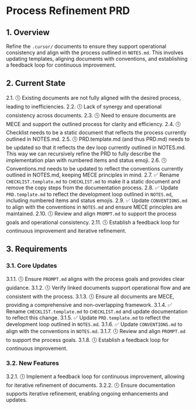 # Process Refinement PRD

## 1. Overview
Refine the `.cursor/` documents to ensure they support operational consistency and align with the process outlined in `NOTES.md`. This involves updating templates, aligning documents with conventions, and establishing a feedback loop for continuous improvement.

## 2. Current State
2.1. 🕔 Existing documents are not fully aligned with the desired process, leading to inefficiencies.
2.2. 🕔 Lack of synergy and operational consistency across documents.
2.3. 🕔 Need to ensure documents are MECE and support the outlined process for clarity and efficiency.
2.4. 🕔 Checklist needs to be a static document that reflects the process currently outlined in NOTES.md.
2.5. 🕔 PRD.template.md (and thus PRD.md) needs to be updated so that it reflects the dev loop currently outlined in NOTES.md. This way we can recursively refine the PRD to fully describe the implementation plan with numbered items and status emoji.
2.6. 🕔 Conventions.md needs to be updated to reflect the conventions currently outlined in NOTES.md, keeping MECE principles in mind.
2.7. ✅ Rename `CHECKLIST.template.md` to `CHECKLIST.md` to make it a static document and remove the copy steps from the documentation process.
2.8. ✅ Update `PRD.template.md` to reflect the development loop outlined in `NOTES.md`, including numbered items and status emojis.
2.9. ✅ Update `CONVENTIONS.md` to align with the conventions in `NOTES.md` and ensure MECE principles are maintained.
2.10. 🕔 Review and align `PROMPT.md` to support the process goals and operational consistency.
2.11. 🕔 Establish a feedback loop for continuous improvement and iterative refinement.

## 3. Requirements

### 3.1. Core Updates
3.1.1. 🕔 Ensure `PROMPT.md` aligns with the process goals and provides clear guidance.
3.1.2. 🕔 Verify linked documents support operational flow and are consistent with the process.
3.1.3. 🕔 Ensure all documents are MECE, providing a comprehensive and non-overlapping framework.
3.1.4. ✅ Rename `CHECKLIST.template.md` to `CHECKLIST.md` and update documentation to reflect this change.
3.1.5. ✅ Update `PRD.template.md` to reflect the development loop outlined in `NOTES.md`.
3.1.6. ✅ Update `CONVENTIONS.md` to align with the conventions in `NOTES.md`.
3.1.7. 🕔 Review and align `PROMPT.md` to support the process goals.
3.1.8. 🕔 Establish a feedback loop for continuous improvement.

### 3.2. New Features
3.2.1. 🕔 Implement a feedback loop for continuous improvement, allowing for iterative refinement of documents.
3.2.2. 🕔 Ensure documentation supports iterative refinement, enabling ongoing enhancements and updates.
